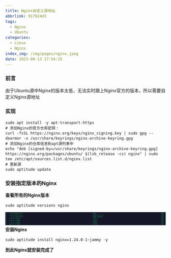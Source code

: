 ```yaml
---
title: Nginx自定义源地址
abbrlink: 917924d3
tags:
  - Nginx
  - Ubuntu
categories:
  - Linux
  - Nginx
index_img: /img/pages/nginx.jpeg
date: 2023-08-13 17:54:15
---
```


### 前言
由于Ubuntu源中Nginx的版本太低，无法实时跟上Nginx官方的版本，所以需要自定义Nginx源地址
<!-- more -->
### 实现
```shell
sudo apt install -y apt-transport-https
# 添加Nginx的官方仓库密钥：
curl -fsSL https://nginx.org/keys/nginx_signing.key | sudo gpg --dearmor -o /usr/share/keyrings/nginx-archive-keyring.gpg
# 添加Nginx的仓库信息到apt源列表中
echo "deb [signed-by=/usr/share/keyrings/nginx-archive-keyring.gpg] https://nginx.org/packages/ubuntu/ $(lsb_release -cs) nginx" | sudo tee /etc/apt/sources.list.d/nginx.list
# 更新源
sudo aptitude update
```
### 安装指定版本的Nginx
**查看所有的Nginx版本**
```shell
sudo aptitude versions nginx
```
![列出所有可用的Nginx版本](../img/pages/nginx-custos-rep.png)
**安装Nginx**
```shell
sudo aptitude install nginx=1.24.0-1~jammy -y
```

**到此Nginx就安装完成了**